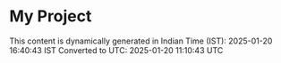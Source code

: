 # My Project

This content is dynamically generated in Indian Time (IST): 2025-01-20 16:40:43 IST
Converted to UTC: 2025-01-20 11:10:43 UTC
